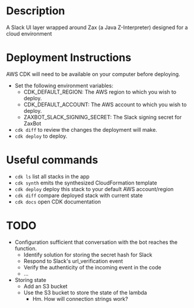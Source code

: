 # Description
A Slack UI layer wrapped around Zax (a Java Z-Interpreter) designed for a cloud environment

# Deployment Instructions
AWS CDK will need to be available on your computer before deploying.

* Set the following environment variables:
  * CDK_DEFAULT_REGION: The AWS region to which you wish to deploy.
  * CDK_DEFAULT_ACCOUNT: The AWS account to which you wish to deploy.
  * ZAXBOT_SLACK_SIGNING_SECRET: The Slack signing secret for ZaxBot
* `cdk diff` to review the changes the deployment will make.
* `cdk deploy` to deploy.

# Useful commands
* `cdk ls`          list all stacks in the app
* `cdk synth`       emits the synthesized CloudFormation template
* `cdk deploy`      deploy this stack to your default AWS account/region
* `cdk diff`        compare deployed stack with current state
* `cdk docs`        open CDK documentation

# TODO
* Configuration sufficient that conversation with the bot reaches the function.
  * Identify solution for storing the secret hash for Slack
  * Respond to Slack's url_verification event
  * Verify the authenticity of the incoming event in the code
  * ...
* Storing state
  * Add an S3 bucket
  * Use the S3 bucket to store the state of the lambda
    * Hm. How will connection strings work?
